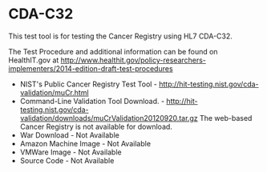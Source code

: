 CDA-C32
=======

This test tool is for testing the Cancer Registry using HL7 CDA-C32.

The Test Procedure and additional information can be found on HealthIT.gov at
http://www.healthit.gov/policy-researchers-implementers/2014-edition-draft-test-procedures


+ NIST's Public Cancer Registry Test Tool - http://hit-testing.nist.gov/cda-validation/muCr.html
+ Command-Line Validation Tool Download. - http://hit-testing.nist.gov/cda-validation/downloads/muCrValidation20120920.tar.gz
The web-based Cancer Registry is not available for download. 
+ War Download - Not Available
+ Amazon Machine Image - Not Available
+ VMWare Image - Not Available
+ Source Code - Not Available
